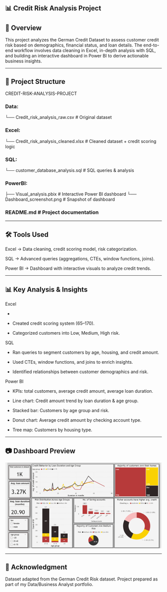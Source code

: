 ## 📊 Credit Risk Analysis Project
## 📝 Overview

This project analyzes the German Credit Dataset to assess customer credit risk based on demographics, financial status, and loan details. The end-to-end workflow involves data cleaning in Excel, in-depth analysis with SQL, and building an interactive dashboard in Power BI to derive actionable business insights.

---

## 📂 Project Structure
CREDIT-RISK-ANALYSIS-PROJECT

### Data:
   └── Credit_risk_analysis_raw.csv        # Original dataset


### Excel:
   └── Credit_risk_analysis_cleaned.xlsx   # Cleaned dataset + credit scoring logic


### SQL:
   └── customer_database_analysis.sql      # SQL queries & analysis


### PowerBI:
   ├── Visual_analysis.pbix                # Interactive Power BI dashboard
   └── Dashboard_screenshot.png            # Snapshot of dashboard


### README.md                               # Project documentation

---

## 🛠 Tools Used
Excel → Data cleaning, credit scoring model, risk categorization.

SQL → Advanced queries (aggregations, CTEs, window functions, joins).

Power BI → Dashboard with interactive visuals to analyze credit trends.

--- 

## 📊 Key Analysis & Insights
Excel

* 

* Created credit scoring system (65–170).

* Categorized customers into Low, Medium, High risk.

SQL

* Ran queries to segment customers by age, housing, and credit amount.

* Used CTEs, window functions, and joins to enrich insights.

* Identified relationships between customer demographics and risk.

Power BI

* KPIs: total customers, average credit amount, average loan duration.

* Line chart: Credit amount trend by loan duration & age group.

* Stacked bar: Customers by age group and risk.

* Donut chart: Average credit amount by checking account type.

* Tree map: Customers by housing type.

---

## 📷 Dashboard Preview
![Dashboard Preview](./PowerBI/Dashboard_screenshot.png)

---

## 🙌 Acknowledgment

Dataset adapted from the German Credit Risk dataset.
Project prepared as part of my Data/Business Analyst portfolio.